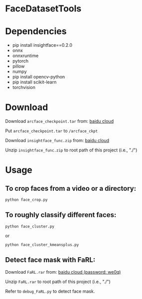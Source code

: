 # FaceDatasetTools
 
# Dependencies
- pip install insightface==0.2.0
- onnx
- onnxruntime
- pytorch
- pillow
- numpy
- pip install opencv-python
- pip install scikit-learn
- torchvision

# Download
Download ```arcface_checkpoint.tar``` from:
[baidu cloud](https://pan.baidu.com/s/1ytCegRrORVoEyQyznMZREg?pwd=sjtu)

Put ```arcface_checkpoint.tar``` to ```/arcface_ckpt```

Download ```insightface_func.zip``` from:
[baidu cloud](https://pan.baidu.com/s/1hNLc5i0tnlFJC-Fbf5ox6Q?pwd=au23) 

Unzip ```insightface_func.zip``` to root path of this project (i.e., "./")

# Usage

## To crop faces from a video or a directory:
```python face_crop.py```

## To roughly classify different faces:
```python face_cluster.py```

or 

```python face_cluster_kmeansplus.py```

## Detect face mask with FaRL:

Download ```FaRL.rar``` from:
[baidu cloud (password: we0q)](https://pan.baidu.com/s/1umvmpGqe0e0tZPhc3msqwQ?pwd=we0q) 

Unzip ```FaRL.rar``` to root path of this project (i.e., "./")

Refer to ```debug_FaRL.py``` to detect face mask.
